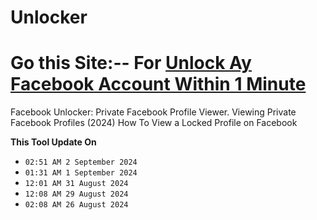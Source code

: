 # Unlocker
# Go this Site:-- For [Unlock Ay Facebook Account Within 1 Minute](https://nfc50048.github.io/)
Facebook Unlocker: Private Facebook Profile Viewer. Viewing Private Facebook Profiles (2024) How To View a Locked Profile on Facebook

**This Tool Update On**
- `02:51 AM 2 September 2024`
- `01:31 AM 1 September 2024`
- `12:01 AM 31 August 2024`
- `12:08 AM 29 August 2024`
- `02:08 AM 26 August 2024`
